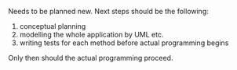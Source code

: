 Needs to be planned new. Next steps should be the following:
1. conceptual planning
2. modelling the whole application by UML etc.
3. writing tests for each method before actual programming begins

Only then should the actual programming proceed.
